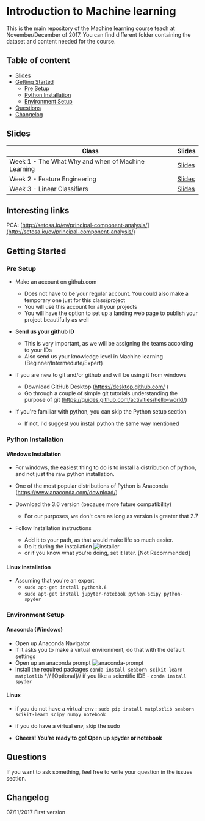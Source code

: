# Introduction to Machine learning 

This is the main repository of the Machine learning course teach at November/December of 2017. You can find different folder containing the dataset and content needed for the course.

## Table of content

* [Slides](#slides)
* [Getting Started](#getting-started)
  * [Pre Setup](#pre-setup)
  * [Python Installation](#python-installation)
  * [Environment Setup](#environment-setup)
* [Questions](#questions)
* [Changelog](#changelog)

## Slides

| Class | Slides |
| ------ | ------ |
| Week 1 - The What Why and when of Machine Learning | [Slides](https://docs.google.com/presentation/d/13au8KeMavSuW1GjYMbFT2rWlb6EVjEgINNsbdidjoFE/edit?usp=sharing) |
| Week 2 - Feature Engineering | [Slides](https://docs.google.com/presentation/d/1W9ZADTIKhLyJXycjbqPPzLq8nySfGcOgDH7wNwfnGfY/edit?usp=sharing)
| Week 3 - Linear Classifiers | [Slides](https://docs.google.com/presentation/d/1el2enYn7nMsDVX5JMpHZW4EzsknJ0ML7onqJLyvPIGc/edit?usp=sharing)

## Interesting links
PCA: [http://setosa.io/ev/principal-component-analysis/](http://setosa.io/ev/principal-component-analysis/)


## Getting Started

### Pre Setup
* Make an account on github.com
  * Does not have to be your regular account. You could also make a temporary one just for this class/project
  * You will use this account for all your projects
  * You will have the option to set up a landing web page to publish your project beautifully as well

* **Send us your github ID**
  * This is very important, as we will be assigning the teams according to your IDs
  * Also send us your knowledge level in Machine learning (Beginner/Intermediate/Expert)

* If you are new to git and/or github and will be using it from windows
  * Download GitHub Desktop (https://desktop.github.com/ )
  * Go through a couple of simple git tutorials understanding the purpose of git (https://guides.github.com/activities/hello-world/)

* If you're familiar with python, you can skip the Python setup section
  * If not, I'd suggest you install python the same way mentioned


### Python Installation
#### Windows Installation

* For windows, the easiest thing to do is to install a distribution of python, and not just the raw python installation. 

* One of the most popular distributions of Python is Anaconda (https://www.anaconda.com/download/)

* Download the 3.6 version (because more future compatibility)
  * For our purposes, we don't care as long as version is greater that 2.7

* Follow Installation instructions
  * Add it to your path, as that would make life so much easier.
  * Do it during the installation ![installer](https://i.imgur.com/QcMBDZ5.png)
  * or if you know what you're doing, set it later. [Not Recommended]

#### Linux Installation

* Assuming that you're an expert
  * `sudo apt-get install python3.6`
  * `sudo apt-get install jupyter-notebook python-scipy python-spyder`


### Environment Setup 
#### Anaconda (Windows)
  * Open up Anaconda Navigator
  * If it asks you to make a virtual environment, do that with the default settings
  * Open up an anaconda prompt ![anaconda-prompt](https://i.imgur.com/bzQpBx8.png)
  * install the required packages `conda install seaborn scikit-learn matplotlib`
  *// [Optional]// if you like a scientific IDE - ` conda install spyder `


#### Linux
  * if you do not have a virtual-env : `sudo pip install matplotlib seaborn scikit-learn scipy numpy notebook`
  * if you do have a virtual env, skip the sudo

* **Cheers! You're ready to go! Open up spyder or notebook**

## Questions

If you want to ask something, feel free to write your question in the issues section.
 
## Changelog
07/11/2017 First version
